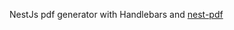 NestJs pdf generator with Handlebars and <a href="https://github.com/toondaey/nestjs-pdf">nest-pdf</a>